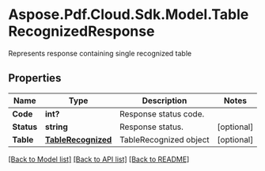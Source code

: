 ﻿# Aspose.Pdf.Cloud.Sdk.Model.TableRecognizedResponse
Represents response containing single recognized table

## Properties

Name | Type | Description | Notes
------------ | ------------- | ------------- | -------------
**Code** | **int?** | Response status code. | 
**Status** | **string** | Response status. | [optional] 
**Table** | [**TableRecognized**](TableRecognized.md) | TableRecognized object | [optional] 

[[Back to Model list]](../README.md#documentation-for-models) [[Back to API list]](../README.md#documentation-for-api-endpoints) [[Back to README]](../README.md)

